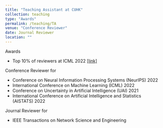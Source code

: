 ```yaml
---
title: "Teaching Assistant at CUHK"
collection: teaching
type: "Awards"
permalink: /teaching/TA
venue: "Conference Reviewer"
date: Journal Reviewer
location: ""
---
```


Awards
- Top 10% of reviewers at ICML 2022 [[link]](https://icml.cc/Conferences/2022/Reviewers)

Conference Reviewer for

- Conference on Neural Information Processing Systems (NeurIPS) 2022
- International Conference on Machine Learning (ICML) 2022
- Conference on Uncertainty in Artificial Intelligence (UAI) 2021
- International Conference on Artificial Intelligence and Statistics (AISTATS) 2022

Journal Reviewer for

- IEEE Transactions on Network Science and Engineering 
